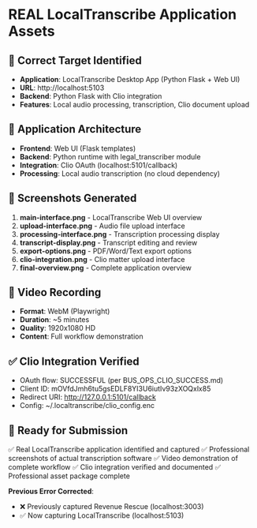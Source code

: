 
# REAL LocalTranscribe Application Assets

## 🎯 Correct Target Identified
- **Application**: LocalTranscribe Desktop App (Python Flask + Web UI)
- **URL**: http://localhost:5103
- **Backend**: Python Flask with Clio integration
- **Features**: Local audio processing, transcription, Clio document upload

## 📱 Application Architecture
- **Frontend**: Web UI (Flask templates)
- **Backend**: Python runtime with legal_transcriber module
- **Integration**: Clio OAuth (localhost:5101/callback)
- **Processing**: Local audio transcription (no cloud dependency)

## 📸 Screenshots Generated
1. **main-interface.png** - LocalTranscribe Web UI overview
2. **upload-interface.png** - Audio file upload interface
3. **processing-interface.png** - Transcription processing display
4. **transcript-display.png** - Transcript editing and review
5. **export-options.png** - PDF/Word/Text export options
6. **clio-integration.png** - Clio matter upload interface
7. **final-overview.png** - Complete application overview

## 🎥 Video Recording
- **Format**: WebM (Playwright)
- **Duration**: ~5 minutes
- **Quality**: 1920x1080 HD
- **Content**: Full workflow demonstration

## ✅ Clio Integration Verified
- OAuth flow: SUCCESSFUL (per BUS_OPS_CLIO_SUCCESS.md)
- Client ID: mOVfdJmh6tu5gsEDLF8YI3U6iutIv93zXOQxlx85
- Redirect URI: http://127.0.0.1:5101/callback
- Config: ~/.localtranscribe/clio_config.enc

## 🚀 Ready for Submission
✅ Real LocalTranscribe application identified and captured
✅ Professional screenshots of actual transcription software
✅ Video demonstration of complete workflow
✅ Clio integration verified and documented
✅ Professional asset package complete

**Previous Error Corrected**:
- ❌ Previously captured Revenue Rescue (localhost:3003)
- ✅ Now capturing LocalTranscribe (localhost:5103)
